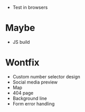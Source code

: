 - Test in browsers

# Maybe

- JS build

# Wontfix

- Custom number selector design
- Social media preview
- Map
- 404 page
- Background line
- Form error handling
